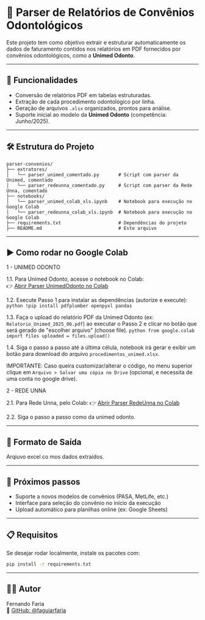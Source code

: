 # 🦷 Parser de Relatórios de Convênios Odontológicos

Este projeto tem como objetivo extrair e estruturar automaticamente os dados de faturamento contidos nos relatórios em PDF fornecidos por convênios odontológicos, como a **Unimed Odonto**.

---

## 📌 Funcionalidades

- Conversão de relatórios PDF em tabelas estruturadas.
- Extração de cada procedimento odontológico por linha.
- Geração de arquivos `.xlsx` organizados, prontos para análise.
- Suporte inicial ao modelo da **Unimed Odonto** (competência: Junho/2025).

---

## 🛠️ Estrutura do Projeto

```
parser-convenios/
├── extratores/
│   └── parser_unimed_comentado.py       # Script com parser da Unimed, comentado
│   └── parser_redeunna_comentado.py     # Script com parser da Rede Unna, comentado
├── notebooks/
│   └── parser_unimed_colab_xls.ipynb    # Notebook para execução no Google Colab
│   └── parser_redeunna_colab_xls.ipynb  # Notebook para execução no Google Colab
├── requirements.txt                     # Dependências do projeto
├── README.md                            # Este arquivo
```

---

## ▶️ Como rodar no Google Colab

1 - UNIMED ODONTO

   1.1. Para Unimed Odonto, acesse o notebook no Colab:  
      👉 [Abrir Parser UnimedOdonto no Colab](https://colab.research.google.com/github/faguiarfaria/parser-convenios/blob/main/notebooks/parser_unimed_colab_xls.ipynb)

   1.2. Execute Passo 1 para instalar as dependências (autorize e execute):
      ```python
      !pip install pdfplumber openpyxl pandas
      ```

   1.3. Faça o upload do relatório PDF da Unimed Odonto (ex: `Relatorio_Unimed_2025_06.pdf`) ao executar o Passo 2 e clicar no botão que será gerado de "escolher arquivo" (choose file).
      ```python
      from google.colab import files
      uploaded = files.upload()
      ```

   1.4. Siga o passo a passo até a última célula, notebook irá gerar e exibir um botão para download do arquivo `procedimentos_unimed.xlsx`.

   IMPORTANTE: Caso queira customizar/alterar o código, no menu superior clique em `Arquivo > Salvar uma cópia no Drive` (opcional, e necessita de uma conta no google drive).

2 - REDE UNNA

   2.1. Para Rede Unna, pelo Colab: 
      👉 [Abrir Parser RedeUnna no Colab](https://colab.research.google.com/github/faguiarfaria/parser-convenios/blob/main/notebooks/parser_redeunna_colab_xls.ipynb)

   2.2. Siga o passo a passo como da unimed odonto.



---

## 📄 Formato de Saída

Arqiuvo excel co mos dados extraídos.


---

## 🚧 Próximos passos

- Suporte a novos modelos de convênios (PASA, MetLife, etc.)
- Interface para seleção do convênio no início da execução
- Upload automático para planilhas online (ex: Google Sheets)

---

## 📋 Requisitos

Se desejar rodar localmente, instale os pacotes com:

```bash
pip install -r requirements.txt
```

---

## 👨‍💻 Autor

Fernando Faria  
🔗 [GitHub: @faguiarfaria](https://github.com/faguiarfaria)
